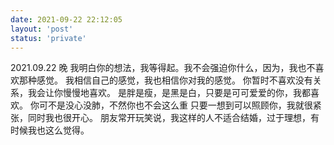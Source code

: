 ```yaml
---
date: 2021-09-22 22:12:05
layout: 'post'
status: 'private'
---
```

2021.09.22 晚
我明白你的想法，我等得起。我不会强迫你什么，因为，我也不喜欢那种感觉。
我相信自己的感觉，我也相信你对我的感觉。
你暂时不喜欢没有关系，我会让你慢慢地喜欢。
是胖是瘦，是黑是白，只要是可可爱爱的你，我都喜欢。
你可不是没心没肺，不然你也不会这么重
只要一想到可以照顾你，我就很紧张，同时我也很开心。
朋友常开玩笑说，我这样的人不适合结婚，过于理想，有时候我也这么觉得。
